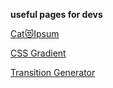 **useful pages for devs**

[Cat😻Ipsum](http://www.catipsum)

[CSS Gradient](https://cssgradient.io/)

[Transition Generator](https://makingcss.com/transition)

